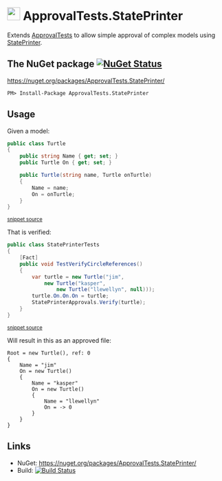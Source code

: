 # <img src="https://avatars3.githubusercontent.com/u/36907" height="30px"> ApprovalTests.StatePrinter

Extends [ApprovalTests](https://github.com/approvals/ApprovalTests.Net) to allow simple approval of complex models using [StatePrinter](https://github.com/kbilsted/StatePrinter).


## The NuGet package [![NuGet Status](http://img.shields.io/nuget/v/ApprovalTests.StatePrinter.svg?style=flat)](https://www.nuget.org/packages/ApprovalTests.StatePrinter/)

https://nuget.org/packages/ApprovalTests.StatePrinter/

    PM> Install-Package ApprovalTests.StatePrinter


## Usage

Given a model:

<!-- snippet: model -->
```cs
public class Turtle
{
    public string Name { get; set; }
    public Turtle On { get; set; }

    public Turtle(string name, Turtle onTurtle)
    {
        Name = name;
        On = onTurtle;
    }
}
```
<sup>[snippet source](/src/Tests/StatePrinterTests.cs#L21-L34)</sup>
<!-- endsnippet -->

That is verified:

<!-- snippet: usage -->
```cs
public class StatePrinterTests
{
    [Fact]
    public void TestVerifyCircleReferences()
    {
        var turtle = new Turtle("jim",
            new Turtle("kasper",
                new Turtle("llewellyn", null)));
        turtle.On.On.On = turtle;
        StatePrinterApprovals.Verify(turtle);
    }
}
```
<sup>[snippet source](/src/Tests/StatePrinterTests.cs#L4-L19)</sup>
<!-- endsnippet -->

Will result in this as an approved file:

```
Root = new Turtle(), ref: 0
{
    Name = "jim"
    On = new Turtle()
    {
        Name = "kasper"
        On = new Turtle()
        {
            Name = "llewellyn"
            On = -> 0
        }
    }
}
```


## Links

 * NuGet: https://nuget.org/packages/ApprovalTests.StatePrinter/
 * Build: [![Build Status](https://dev.azure.com/approvals/ApprovalTests.Net.StatePrinter/_apis/build/status/approvals.ApprovalTests.Net.StatePrinter?branchName=master)](https://dev.azure.com/approvals/ApprovalTests.Net.StatePrinter/_build/latest?definitionId=1&branchName=master)
